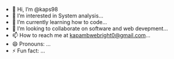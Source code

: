 - 👋 Hi, I’m @kaps98
- 👀 I’m interested in System analysis...
- 🌱 I’m currently learning how to code...
- 💞️ I’m looking to collaborate on software and web devepment...
- 📫 How to reach me at kapambwebright0@gmail.com...
- 😄 Pronouns: ...
- ⚡ Fun fact: ...

<!---
kaps98/kaps98 is a ✨ special ✨ repository because its `README.md` (this file) appears on your GitHub profile.
You can click the Preview link to take a look at your changes.
--->
